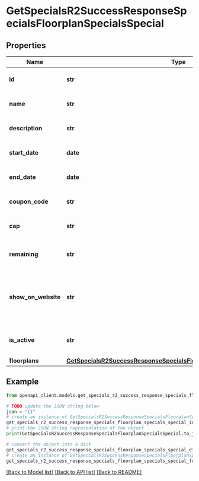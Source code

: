 # GetSpecialsR2SuccessResponseSpecialsFloorplanSpecialsSpecial


## Properties

Name | Type | Description | Notes
------------ | ------------- | ------------- | -------------
**id** | **str** | The unique ID for the special. | 
**name** | **str** | The name of the special. | 
**description** | **str** | Description of the special. | 
**start_date** | **date** | The start date of the special. | 
**end_date** | **date** | The end date of the special. | 
**coupon_code** | **str** | Coupon code for the special. | 
**cap** | **str** | The cap limit for the special. | 
**remaining** | **str** | The remaining quantity of the special. | 
**show_on_website** | **str** | Flag to indicate if the special should be shown on the website. | 
**is_active** | **str** | Flag to indicate if the special is active. | 
**floorplans** | [**GetSpecialsR2SuccessResponseSpecialsFloorplanSpecialsSpecialFloorplans**](GetSpecialsR2SuccessResponseSpecialsFloorplanSpecialsSpecialFloorplans.md) |  | 

## Example

```python
from openapi_client.models.get_specials_r2_success_response_specials_floorplan_specials_special import GetSpecialsR2SuccessResponseSpecialsFloorplanSpecialsSpecial

# TODO update the JSON string below
json = "{}"
# create an instance of GetSpecialsR2SuccessResponseSpecialsFloorplanSpecialsSpecial from a JSON string
get_specials_r2_success_response_specials_floorplan_specials_special_instance = GetSpecialsR2SuccessResponseSpecialsFloorplanSpecialsSpecial.from_json(json)
# print the JSON string representation of the object
print(GetSpecialsR2SuccessResponseSpecialsFloorplanSpecialsSpecial.to_json())

# convert the object into a dict
get_specials_r2_success_response_specials_floorplan_specials_special_dict = get_specials_r2_success_response_specials_floorplan_specials_special_instance.to_dict()
# create an instance of GetSpecialsR2SuccessResponseSpecialsFloorplanSpecialsSpecial from a dict
get_specials_r2_success_response_specials_floorplan_specials_special_from_dict = GetSpecialsR2SuccessResponseSpecialsFloorplanSpecialsSpecial.from_dict(get_specials_r2_success_response_specials_floorplan_specials_special_dict)
```
[[Back to Model list]](../README.md#documentation-for-models) [[Back to API list]](../README.md#documentation-for-api-endpoints) [[Back to README]](../README.md)


